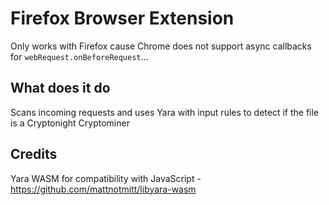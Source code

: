 # Firefox Browser Extension
Only works with Firefox cause Chrome does not support async callbacks for `webRequest.onBeforeRequest`...

## What does it do
Scans incoming requests and uses Yara with input rules to detect if the file is a Cryptonight Cryptominer

## Credits
Yara WASM for compatibility with JavaScript - https://github.com/mattnotmitt/libyara-wasm